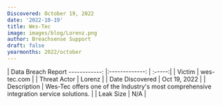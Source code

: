 ```yaml
---
Discovered: October 19, 2022
date: '2022-10-19'
title: Wes-Tec
image: images/blog/Lorenz.png
author: Breachsense Support
draft: false
yearmonths: 2022/october
---
```



| Data Breach Report
------------:     |:-------------:    | :-----:|
| Victim      | wes-tec.com      | 
| Threat Actor      | Lorenz      | 
| Date Discovered      | Oct 19, 2022      | 
| Description      | Wes-Tec offers one of the Industry's most comprehensive integration service solutions.      | 
| Leak Size      | N/A      | 

